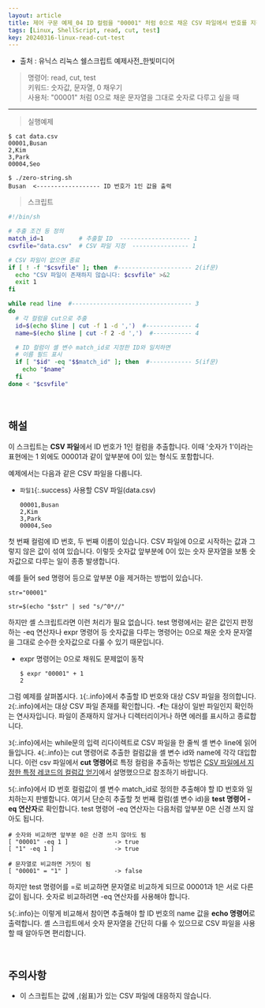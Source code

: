 ```yaml
---
layout: article
title: 제어 구문 예제_04 ID 컬럼을 "00001" 처럼 0으로 채운 CSV 파일에서 번호를 지정해서 값을 추출하기 
tags: [Linux, ShellScript, read, cut, test]
key: 20240316-linux-read-cut-test
---
```


- 출처 : 유닉스 리눅스 쉘스크립트 예제사전_한빛미디어

> 명령어: read, cut, test  
> 키워드: 숫자값, 문자열, 0 채우기  
> 사용처: "00001" 처럼 0으로 채운 문자열을 그대로 숫자로 다루고 싶을 때

--- 

> 실행예제

```
$ cat data.csv
00001,Busan
2,Kim
3,Park
00004,Seo

$ ./zero-string.sh
Busan  <------------------ ID 번호가 1인 값을 출력
```

> 스크립트

```bash
#!/bin/sh

# 추출 조건 등 정의
match_id=1          # 추출할 ID  -------------------- 1
csvfile="data.csv"  # CSV 파일 지정  ---------------- 1

# CSV 파일이 없으면 종료
if [ ! -f "$csvfile" ]; then  #--------------------- 2(if문)
  echo "CSV 파일이 존재하지 않습니다: $csvfile" >&2
  exit 1
fi

while read line  #---------------------------------- 3
do
  # 각 컬럼을 cut으로 추출
  id=$(echo $line | cut -f 1 -d ',')  #------------- 4
  name=$(echo $line | cut -f 2 -d ',')  #----------- 4

  # ID 컬럼이 셸 변수 match_id로 지정한 ID와 일치하면
  # 이름 필드 표시
  if [ "$id" -eq "$$match_id" ]; then  #------------ 5(if문)
    echo "$name"
  fi
done < "$csvfile"
```

&nbsp;
&nbsp;

## **해설**

이 스크립트는 **CSV 파일**에서 ID 번호가 1인 컬럼을 추출합니다. 이때 '숫자가 1'이라는 표현에는 1 외에도 00001과 같이 앞부분에 0이 있는 형식도 포함합니다.

예제에서는 다음과 같은 CSV 파일을 다룹니다.

- `파일1`{:.success} 사용할 CSV 파일(data.csv)

  ```
  00001,Busan
  2,Kim
  3,Park
  00004,Seo
  ```

첫 번째 컬럼에 ID 번호, 두 번째 이름이 있습니다. CSV 파일에 0으로 시작하는 값과 그렇지 않은 값이 섞여 있습니다. 이렇듯 숫자값 앞부분에 0이 있는 숫자 문자열을 보통 숫자값으로 다루는 일이 종종 발생합니다.

예를 들어 sed 명령어 등으로 앞부분 0을 제거하는 방법이 있습니다.

```
str="00001"

str=$(echo "$str" | sed "s/^0*//"
```

하지만 셸 스크립트라면 이런 처리가 필요 없습니다. test 명령에서는 같은 값인지 판정하는 -eq 연산자나 expr 명령어 등 숫자값을 다루는 명령어는 0으로 채운 숫자 문자열을 그대로 순수한 숫자값으로 다룰 수 있기 때문입니다.

- expr 명령어는 0으로 채워도 문제없이 동작

  ```
  $ expr "00001" + 1
  2
  ```

그럼 예제를 살펴봅시다. `1`{:.info}에서 추출할 ID 번호와 대상 CSV 파일을 정의합니다. `2`{:.info}에서는 대상 CSV 파일 존재를 확인합니다. **-f**는 대상이 일반 파일인지 확인하는 연사자입니다. 파일이 존재하지 않거나 디렉터리이거나 하면 에러를 표시하고 종료합니다.

`3`{:.info}에서는 while문의 입력 리다이렉트로 CSV 파일을 한 줄씩 셸 변수 line에 읽어들입니다. `4`{:.info}는 cut 명령어로 추출한 컬럼값을 셸 변수 id와 name에 각각 대입합니다. 이런 csv 파일에서 **cut 명령어**로 특정 컬럼을 추출하는 방법은 [CSV 파일에서 지정한 특정 레코드의 컬럼값 얻기](https://blessu1201.github.io/2024/02/16/linux-cut-head-echo-072.html)에서 설명했으므로 참조하기 바랍니다.

`5`{:.info}에서 ID 번호 컬럼값이 셸 변수 match_id로 정의한 추출해야 할 ID 번호와 일치하는지 판별합니다. 여기서 단순히 추출할 첫 번째 컬럼(셸 변수 id)을 **test 명령어 -eq 연산자**로 확인합니다. test 명령어 -eq 연산자는 다음처럼 앞부분 0은 신경 쓰지 않아도 됩니다.

```
# 숫자와 비교하면 앞부분 0은 신경 쓰지 않아도 됨
[ "00001" -eq 1 ]	          -> true
[ "1" -eq 1 ]	              -> true

# 문자열로 비교하면 거짓이 됨
[ "00001" = "1" ]	          -> false
```

하지만 test 명령어를 =로 비교하면 문자열로 비교하게 되므로 00001과 1은 서로 다른 값이 됩니다. 숫자로 비교하려면 -eq 연산자를 사용해야 합니다.

`5`{:.info}는 이렇게 비교해서 참이면 추출해야 할 ID 번호의 name 값을 **echo 명령어**로 출력합니다. 셸 스크립트에서 숫자 문자열을 간단히 다룰 수 있으므로 CSV 파일을 사용할 때 알아두면 편리합니다.

&nbsp;
&nbsp;

## **주의사항**

- 이 스크립트는 값에 ,(쉼표)가 있는 CSV 파일에 대응하지 않습니다.

